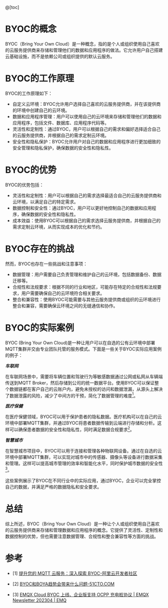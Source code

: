 @[toc]
# BYOC的概念
BYOC（Bring Your Own Cloud）是一种概念，指的是个人或组织使用自己喜欢的云服务提供商来存储和管理他们的数据和应用程序的做法。它允许用户自己搭建云基础设施，而不是依赖公司或组织提供的默认云服务。

# BYOC的工作原理
BYOC的工作原理如下：

* 自定义云环境：BYOC允许用户选择自己喜欢的云服务提供商，并在该提供商的环境中创建自己的云环境。
* 数据和应用程序管理：用户可以使用自己的云环境来存储和管理他们的数据和应用程序，包括文件、数据库、应用程序代码等。
* 灵活性和定制性：通过BYOC，用户可以根据自己的需求和偏好选择适合自己的云服务提供商，并根据自己的需求定制云环境。
* 安全性和隐私保护：BYOC允许用户对自己的数据和应用程序进行更加细致的安全管理和隐私保护，确保数据的安全性和隐私性。

# BYOC的优势
BYOC的优势包括：

* 灵活性和定制性：用户可以根据自己的需求选择最适合自己的云服务提供商和云环境，以满足自己的特定需求。
* 数据控制和安全性：通过BYOC，用户可以更好地控制自己的数据和应用程序，确保数据的安全性和隐私性。
* 成本效益：使用BYOC可以根据自己的需求选择云服务提供商，并根据自己的需求定制云环境，从而实现成本的优化和节约。

# BYOC存在的挑战
然而，BYOC也存在一些挑战和注意事项：

* 数据管理：用户需要自己负责管理和维护自己的云环境，包括数据备份、数据迁移等。
* 合规性和法规要求：根据不同的行业和地区，可能存在特定的合规性和法规要求，用户需要确保自己的云环境符合相关要求。
* 整合和兼容性：使用BYOC可能需要与其他云服务提供商或组织的云环境进行整合和兼容，需要确保云环境之间的无缝通信和协作。

# BYOC的实际案例
BYOC (Bring Your Own Cloud)是一种让用户可以在自选的公有云环境中部署MQTT集群并交由专业团队托管的服务模式。下面是一些关于BYOC实际应用案例的例子：

***车联网***

在车联网场景中，需要将车辆位置和驾驶行为等敏感数据通过公网或私网从车辆端传送到MQTT Broker，然后存储到公司的统一数据平台。使用BYOC可以保证整个数据链都在客户自己的云账户内，避免未授权的访问和数据泄漏，从源头上解决了数据泄露的风险，减少了中间方的干预，简化了数据管理的难度[<sup>1</sup>](#refer-anchor-1)。

***医疗保健***

在医疗保健领域，BYOC可以用于保护患者的隐私数据。医疗机构可以在自己的云环境中部署MQTT集群，并通过BYOC将患者数据传输到云端进行存储和分析。这样可以确保患者数据的安全性和隐私性，同时满足数据合规要求[<sup>2</sup>](#refer-anchor-2)。

***智慧城市***

在智慧城市项目中，BYOC可以用于连接和管理各种物联网设备。通过在自选的云环境中部署MQTT集群，可以实现对城市中的传感器、摄像头等设备进行数据采集和管理。这样可以提高城市管理的效率和智能化水平，同时保护城市数据的安全性[<sup>3</sup>](#refer-anchor-3)。

这些案例展示了BYOC在不同行业中的实际应用，通过BYOC，企业可以完全掌控自己的数据，并满足严格的数据隐私和安全要求。

# 总结

综上所述，BYOC（Bring Your Own Cloud）是一种让个人或组织使用自己喜欢的云服务提供商来存储和管理数据和应用程序的概念。它提供了灵活性、定制性和数据控制的优势，但也需要注意数据管理、合规性和整合兼容性等方面的挑战。


# 参考

<div id="refer-anchor-1"></div>

- [1] [提升您的 MQTT 云服务：深入探索 BYOC-阿里云开发者社区](https://developer.aliyun.com/article/1236106)

<div id="refer-anchor-2"></div>

- [2] [BYOC和BOYA趋势会带来什么问题-51CTO.COM](https://www.51cto.com/article/466804.html)

<div id="refer-anchor-3"></div>

- [3] [EMQX Cloud BYOC 上线、企业版支持 OCPP 充电桩协议 | EMQX Newsletter 202304 | EMQ](https://www.emqx.com/zh/blog/emqx-newsletter-202304)